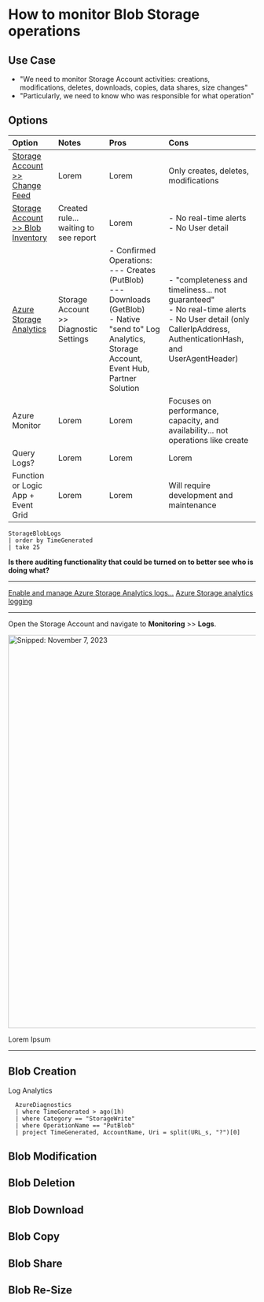 # How to monitor Blob Storage operations

## Use Case
* "We need to monitor Storage Account activities: creations, modifications, deletes, downloads, copies, data shares, size changes"
* "Particularly, we need to know who was responsible for what operation"

## Options

Option | Notes | Pros | Cons
:----- | :----- | :----- | :-----
[Storage Account >> Change Feed](https://learn.microsoft.com/en-us/azure/storage/blobs/storage-blob-change-feed?tabs=azure-portal) | Lorem | Lorem | Only creates, deletes, modifications
[Storage Account >> Blob Inventory](https://learn.microsoft.com/en-us/azure/storage/blobs/blob-inventory-how-to?tabs=azure-portal) | Created rule... waiting to see report | Lorem | - No real-time alerts<br>- No User detail
[Azure Storage Analytics](https://learn.microsoft.com/en-us/azure/storage/common/manage-storage-analytics-metrics?tabs=azure-portal) | Storage Account >> Diagnostic Settings | - Confirmed Operations:<br>--- Creates (PutBlob)<br>--- Downloads (GetBlob)<br>- Native "send to" Log Analytics, Storage Account, Event Hub, Partner Solution | - "completeness and timeliness... not guaranteed"<br>- No real-time alerts<br>- No User detail (only CallerIpAddress, AuthenticationHash, and UserAgentHeader)
Azure Monitor | Lorem | Lorem | Focuses on performance, capacity, and availability... not operations like create
Query Logs? | Lorem | Lorem | Lorem
Function or Logic App + Event Grid | Lorem | Lorem | Will require development and maintenance

```
StorageBlobLogs
| order by TimeGenerated
| take 25
```

**Is there auditing functionality that could be turned on to better see who is doing what?**

-----

[Enable and manage Azure Storage Analytics logs...](https://learn.microsoft.com/en-us/azure/storage/common/manage-storage-analytics-logs)
[Azure Storage analytics logging](https://learn.microsoft.com/en-us/azure/storage/common/storage-analytics-logging)

-----

Open the Storage Account and navigate to **Monitoring** >> **Logs**.

<img src="https://github.com/richchapler/AzureSolutions/assets/44923999/85fe757c-4b5e-4dcd-9826-f906d871523b" width="800" title="Snipped: November 7, 2023" />

Lorem Ipsum

-----

## Blob Creation

Log Analytics

```
  AzureDiagnostics
  | where TimeGenerated > ago(1h)
  | where Category == "StorageWrite"
  | where OperationName == "PutBlob"
  | project TimeGenerated, AccountName, Uri = split(URL_s, "?")[0]
```


## Blob Modification

## Blob Deletion

## Blob Download

## Blob Copy

## Blob Share

## Blob Re-Size
